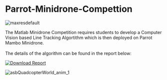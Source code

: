 # Parrot-Minidrone-Compettion
![maxresdefault](https://user-images.githubusercontent.com/116753318/204908836-bd0e92c8-d5b3-4104-817c-fa9f3d40e68d.jpg)

The Matlab Minidrone Competition requires students to develop a Computer Vision based Line Tracking Algortithm which is then deployed on Parrot Mambo Minidrone.\
 \
The details of the algorithm can be found in the report below:

[![Download Report](https://user-images.githubusercontent.com/116753318/205126718-c369f6b5-e110-49ad-aade-f106a6b76788.png)](https://github.com/Rutwik1000/Parrot-Minidrone-Compettion/blob/f176186176548ac9ab66335d6225048e436e043c/Parrot_Minidrone_Competition_report.pdf)

![asbQuadcopterWorld_anim_1](https://user-images.githubusercontent.com/116753318/204905683-63de38bc-d17c-4094-852d-123678a71b08.gif)
